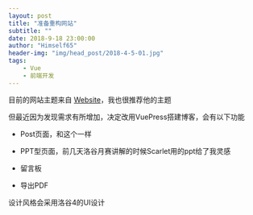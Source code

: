 ```yaml
---
layout: post
title: "准备重构网站"
subtitle: ""
date: 2018-9-18 23:00:00
author: "Himself65"
header-img: "img/head_post/2018-4-5-01.jpg"
tags: 
    - Vue
    - 前端开发
---
```

目前的网站主题来自 [Website](http://huangxuan.me/)，我也很推荐他的主题

但最近因为发现需求有所增加，决定改用VuePress搭建博客，会有以下功能

- Post页面，和这个一样

- PPT型页面，前几天洛谷月赛讲解的时候Scarlet用的ppt给了我灵感

- 留言板

- 导出PDF

设计风格会采用洛谷4的UI设计